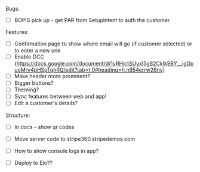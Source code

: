 Bugs:
- [ ] BOPIS pick up - get PAR from SetupIntent to auth the customer

Features:
- [ ] Confirmation page to show where email will go (if customer selected) or to enter a new one
- [ ] Enable DCC (https://docs.google.com/document/d/1yRHjctSUyxI5g82CkIk9BY__igDpuoMrv4pHSpTqhRQ/edit?tab=t.0#heading=h.n954errw26ny)
- [ ] Make header more prominent?
- [ ] Bigger buttons?
- [ ] Theming?
- [ ] Sync features between web and app!
- [ ] Edit a customer's details?

Structure:
- [ ] In docs - show qr codes
- [ ] Move server code to stripe360.stripedemos.com
- [ ] How to show console logs in app?
- [ ] Deploy to Elo??

